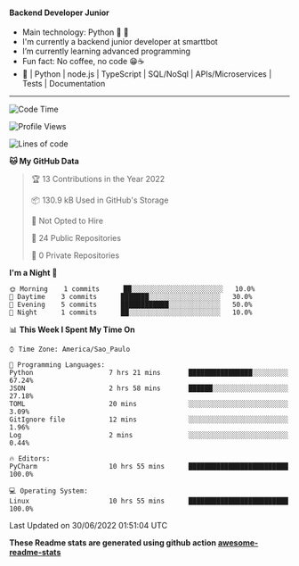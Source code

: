 #### Backend Developer Junior

- Main technology: Python 🐍 💖
- I'm currently a backend junior developer at smarttbot
- I’m currently learning advanced programming
- Fun fact: No coffee, no code 😁☕
- 📖 | Python | node.js | TypeScript | SQL/NoSql | APIs/Microservices | Tests | Documentation
---
<!--START_SECTION:waka-->
![Code Time](http://img.shields.io/badge/Code%20Time-0%20secs-blue)

![Profile Views](http://img.shields.io/badge/Profile%20Views-0-blue)

![Lines of code](https://img.shields.io/badge/From%20Hello%20World%20I%27ve%20Written-83%20Thousand%20lines%20of%20code-blue)

**🐱 My GitHub Data** 

> 🏆 13 Contributions in the Year 2022
 > 
> 📦 130.9 kB Used in GitHub's Storage 
 > 
> 🚫 Not Opted to Hire
 > 
> 📜 24 Public Repositories 
 > 
> 🔑 0 Private Repositories  
 > 
**I'm a Night 🦉** 

```text
🌞 Morning    1 commits      ██░░░░░░░░░░░░░░░░░░░░░░░   10.0% 
🌆 Daytime    3 commits      ███████░░░░░░░░░░░░░░░░░░   30.0% 
🌃 Evening    5 commits      ████████████░░░░░░░░░░░░░   50.0% 
🌙 Night      1 commits      ██░░░░░░░░░░░░░░░░░░░░░░░   10.0%

```


📊 **This Week I Spent My Time On** 

```text
⌚︎ Time Zone: America/Sao_Paulo

💬 Programming Languages: 
Python                   7 hrs 21 mins       ████████████████░░░░░░░░░   67.24% 
JSON                     2 hrs 58 mins       ██████░░░░░░░░░░░░░░░░░░░   27.18% 
TOML                     20 mins             ░░░░░░░░░░░░░░░░░░░░░░░░░   3.09% 
GitIgnore file           12 mins             ░░░░░░░░░░░░░░░░░░░░░░░░░   1.96% 
Log                      2 mins              ░░░░░░░░░░░░░░░░░░░░░░░░░   0.44%

🔥 Editors: 
PyCharm                  10 hrs 55 mins      █████████████████████████   100.0%

💻 Operating System: 
Linux                    10 hrs 55 mins      █████████████████████████   100.0%

```


 Last Updated on 30/06/2022 01:51:04 UTC
<!--END_SECTION:waka-->

**These Readme stats are generated using github action [awesome-readme-stats](https://github.com/anmol098/waka-readme-stats)**
